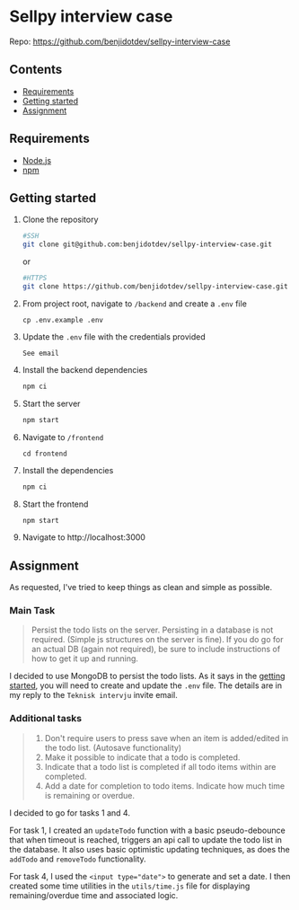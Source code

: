 # Sellpy interview case

Repo: https://github.com/benjidotdev/sellpy-interview-case

## Contents

- [Requirements](#requirements)
- [Getting started](#getting-started)
- [Assignment](#assignment)

## Requirements

- [Node.js](https://nodejs.org/en/)
- [npm](https://www.npmjs.com/)

## Getting started

1. Clone the repository

   ```bash
   #SSH
   git clone git@github.com:benjidotdev/sellpy-interview-case.git
   ```

   or

   ```bash
   #HTTPS
   git clone https://github.com/benjidotdev/sellpy-interview-case.git
   ```

2. From project root, navigate to `/backend` and create a `.env` file

   ```
   cp .env.example .env
   ```
   
3. Update the `.env` file with the credentials provided

   ```
   See email
   ```

4. Install the backend dependencies
   
   ```bash
   npm ci
   ```

5. Start the server

   ```bash
   npm start
   ```

6. Navigate to `/frontend`

   ```
   cd frontend
   ```

7. Install the dependencies

   ```bash
   npm ci
   ```

8. Start the frontend

   ```bash
   npm start
   ```

9. Navigate to  http://localhost:3000

## Assignment

As requested, I've tried to keep things as clean and simple as possible.

### Main Task

> Persist the todo lists on the server. Persisting in a database is not required. (Simple js structures on the server is fine). If you do go for an actual DB (again not required), be sure to include instructions of how to get it up and running.

I decided to use MongoDB to persist the todo lists. As it says in the [getting started](#getting-started), you will need to create and update the `.env` file. The details are in my reply to the `Teknisk intervju` invite email.

### Additional tasks

> 1. Don't require users to press save when an item is added/edited in the todo list. (Autosave functionality)
> 2. Make it possible to indicate that a todo is completed.
> 3. Indicate that a todo list is completed if all todo items within are completed.
> 4. Add a date for completion to todo items. Indicate how much time is remaining or overdue.

I decided to go for tasks 1 and 4.

For task 1, I created an `updateTodo` function with a basic pseudo-debounce that when timeout is reached, triggers an api call to update the todo list in the database. It also uses basic optimistic updating techniques, as does the `addTodo` and `removeTodo` functionality.

For task 4, I used the `<input type="date">` to generate and set a date. I then created some time utilities in the `utils/time.js` file for displaying remaining/overdue time and associated logic.